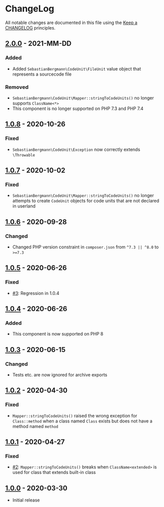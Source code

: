 # ChangeLog

All notable changes are documented in this file using the [Keep a CHANGELOG](http://keepachangelog.com/) principles.

## [2.0.0] - 2021-MM-DD

### Added

* Added `SebastianBergmann\CodeUnit\FileUnit` value object that represents a sourcecode file 

### Removed

* `SebastianBergmann\CodeUnit\Mapper::stringToCodeUnits()` no longer supports `ClassName<*>`
* This component is no longer supported on PHP 7.3 and PHP 7.4

## [1.0.8] - 2020-10-26

### Fixed

* `SebastianBergmann\CodeUnit\Exception` now correctly extends `\Throwable`

## [1.0.7] - 2020-10-02

### Fixed

* `SebastianBergmann\CodeUnit\Mapper::stringToCodeUnits()` no longer attempts to create `CodeUnit` objects for code units that are not declared in userland

## [1.0.6] - 2020-09-28

### Changed

* Changed PHP version constraint in `composer.json` from `^7.3 || ^8.0` to `>=7.3`

## [1.0.5] - 2020-06-26

### Fixed

* [#3](https://github.com/sebastianbergmann/code-unit/issues/3): Regression in 1.0.4

## [1.0.4] - 2020-06-26

### Added

* This component is now supported on PHP 8

## [1.0.3] - 2020-06-15

### Changed

* Tests etc. are now ignored for archive exports

## [1.0.2] - 2020-04-30

### Fixed

* `Mapper::stringToCodeUnits()` raised the wrong exception for `Class::method` when a class named `Class` exists but does not have a method named `method`

## [1.0.1] - 2020-04-27

### Fixed

* [#2](https://github.com/sebastianbergmann/code-unit/issues/2): `Mapper::stringToCodeUnits()` breaks when `ClassName<extended>` is used for class that extends built-in class

## [1.0.0] - 2020-03-30

* Initial release

[2.0.0]: https://github.com/sebastianbergmann/code-unit/compare/1.0.8...master
[1.0.8]: https://github.com/sebastianbergmann/code-unit/compare/1.0.7...1.0.8
[1.0.7]: https://github.com/sebastianbergmann/code-unit/compare/1.0.6...1.0.7
[1.0.6]: https://github.com/sebastianbergmann/code-unit/compare/1.0.5...1.0.6
[1.0.5]: https://github.com/sebastianbergmann/code-unit/compare/1.0.4...1.0.5
[1.0.4]: https://github.com/sebastianbergmann/code-unit/compare/1.0.3...1.0.4
[1.0.3]: https://github.com/sebastianbergmann/code-unit/compare/1.0.2...1.0.3
[1.0.2]: https://github.com/sebastianbergmann/code-unit/compare/1.0.1...1.0.2
[1.0.1]: https://github.com/sebastianbergmann/code-unit/compare/1.0.0...1.0.1
[1.0.0]: https://github.com/sebastianbergmann/code-unit/compare/530c3900e5db9bcb8516da545bef0d62536cedaa...1.0.0
